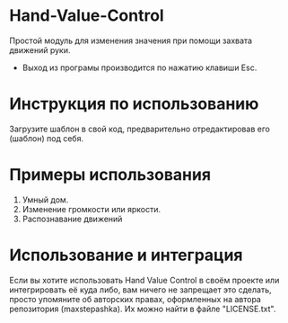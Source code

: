 # Hand-Value-Control
Простой модуль для изменения значения при помощи захвата движений руки.
* Выход из програмы производится по нажатию клавиши Esc.
# Инструкция по использованию
Загрузите шаблон в свой код, предварительно отредактировав его (шаблон) под себя.
# Примеры использования
1) Умный дом.
2) Изменение громкости или яркости.
3) Распознавание движений
# Использование и интеграция
Если вы хотите использовать Hand Value Control в своём проекте или интегрировать её куда либо, вам ничего не запрещает это сделать, просто упомяните об авторских правах, оформленных на автора репозитория (maxstepashka). Их можно найти в файле "LICENSE.txt".